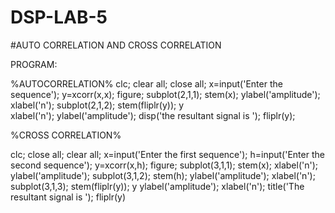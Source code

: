 # DSP-LAB-5


#AUTO CORRELATION AND CROSS  CORRELATION

PROGRAM:

%AUTOCORRELATION% 
clc; 
clear all; 
close all; 
x=input('Enter the sequence'); 
y=xcorr(x,x); 
figure; 
subplot(2,1,1); 
stem(x); 
ylabel('amplitude'); 
xlabel('n'); 
subplot(2,1,2); 
stem(fliplr(y)); 
y  
xlabel('n'); 
ylabel('amplitude'); 
disp('the resultant signal is  '); 
fliplr(y); 

%CROSS CORRELATION% 

clc; 
close all; 
clear all; 
x=input('Enter the first sequence'); 
h=input('Enter the second sequence'); 
y=xcorr(x,h); 
figure; 
subplot(3,1,1); 
stem(x); 
xlabel('n'); 
ylabel('amplitude'); 
subplot(3,1,2); 
stem(h); 
ylabel('amplitude'); 
xlabel('n'); 
subplot(3,1,3); 
stem(fliplr(y)); 
y 
ylabel('amplitude'); 
xlabel('n'); 
title('The resultant signal is '); 
fliplr(y)
